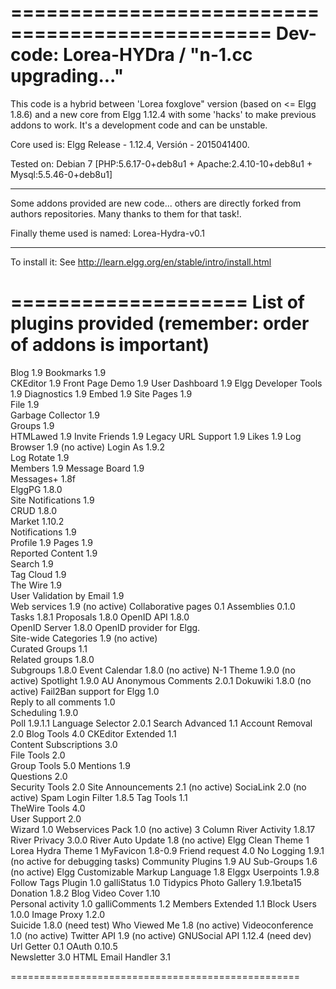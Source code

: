 ================================================
Dev-code: Lorea-HYDra / "n-1.cc upgrading..."
===========================================

This code is a hybrid between 'Lorea foxglove" version (based on <= Elgg 1.8.6) and a new core from Elgg 1.12.4 with some 'hacks' to make previous addons to work. It's a development code and can be unstable.

Core used is: Elgg Release - 1.12.4, Versión - 2015041400.

Tested on: Debian 7 [PHP:5.6.17-0+deb8u1 + Apache:2.4.10-10+deb8u1 + Mysql:5.5.46-0+deb8u1]

------------------

Some addons provided are new code... others are directly forked from authors repositories. Many thanks to them for that task!.

Finally theme used is named: Lorea-Hydra-v0.1

---------------

To install it: See http://learn.elgg.org/en/stable/intro/install.html

====================
List of plugins provided (remember: order of addons is important) 
====================

Blog 1.9
Bookmarks 1.9	
CKEditor 1.9
Front Page Demo 1.9
User Dashboard 1.9
Elgg Developer Tools 1.9
Diagnostics 1.9	
Embed 1.9
Site Pages 1.9	
File 1.9	
Garbage Collector 1.9	
Groups 1.9	
HTMLawed 1.9
Invite Friends 1.9
Legacy URL Support 1.9
Likes 1.9
Log Browser 1.9 (no active)
Login As 1.9.2	
Log Rotate 1.9	
Members 1.9	
Message Board 1.9	
Messages+ 1.8f	
ElggPG 1.8.0	
Site Notifications 1.9	
CRUD 1.8.0	
Market 1.10.2	
Notifications 1.9	
Profile 1.9	
Pages 1.9	
Reported Content 1.9	
Search 1.9	
Tag Cloud 1.9	
The Wire 1.9	
User Validation by Email 1.9	
Web services 1.9 (no active)
Collaborative pages 0.1	
Assemblies 0.1.0	
Tasks 1.8.1	
Proposals 1.8.0	
OpenID API 1.8.0	
OpenID Server 1.8.0
OpenID provider for Elgg.	
Site-wide Categories 1.9 (no active)	
Curated Groups 1.1	
Related groups 1.8.0	
Subgroups 1.8.0	
Event Calendar 1.8.0 (no active)
N-1 Theme 1.9.0 (no active)
Spotlight 1.9.0	
AU Anonymous Comments 2.0.1	
Dokuwiki 1.8.0 (no active)
Fail2Ban support for Elgg 1.0	
Reply to all comments 1.0	
Scheduling 1.9.0	
Poll 1.9.1.1
Language Selector 2.0.1
Search Advanced 1.1	
Account Removal 2.0	
Blog Tools 4.0
CKEditor Extended 1.1	
Content Subscriptions 3.0	
File Tools 2.0	
Group Tools 5.0	
Mentions 1.9	
Questions 2.0	
Security Tools 2.0
Site Announcements 2.1 (no active)
SociaLink 2.0 (no active)
Spam Login Filter 1.8.5
Tag Tools 1.1	
TheWire Tools 4.0	
User Support 2.0	
Wizard 1.0
Webservices Pack 1.0 (no active)
3 Column River Activity 1.8.17	
River Privacy 3.0.0
River Auto Update 1.8 (no active)
Elgg Clean Theme 1
Lorea Hydra Theme 1
MyFavicon 1.8-0.9
Friend request 4.0
No Logging 1.9.1 (no active for debugging tasks)
Community Plugins 1.9
AU Sub-Groups 1.6 (no active)
Elgg Customizable Markup Language 1.8
Elggx Userpoints 1.9.8
Follow Tags Plugin 1.0
galliStatus 1.0
Tidypics Photo Gallery 1.9.1beta15
Donation 1.8.2
Blog Video Cover 1.10	
Personal activity 1.0
galliComments 1.2
Members Extended 1.1
Block Users 1.0.0
Image Proxy 1.2.0	
Suicide 1.8.0 (need test)
Who Viewed Me 1.8 (no active)
Videoconference 1.0 (no active)
Twitter API 1.9 (no active)
GNUSocial API 1.12.4 (need dev)
Url Getter 0.1
OAuth 0.10.5	
Newsletter 3.0
HTML Email Handler 3.1

==================================================
